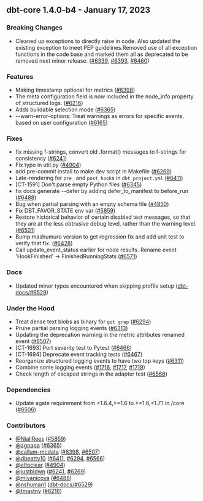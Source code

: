 ## dbt-core 1.4.0-b4 - January 17, 2023

### Breaking Changes

- Cleaned up exceptions to directly raise in code.  Also updated the existing exception to meet PEP guidelines.Removed use of all exception functions in the code base and marked them all as deprecated to be removed next minor release. ([#6339](https://github.com/dbt-labs/dbt-core/issues/6339), [#6393](https://github.com/dbt-labs/dbt-core/issues/6393), [#6460](https://github.com/dbt-labs/dbt-core/issues/6460))

### Features

- Making timestamp optional for metrics ([#6398](https://github.com/dbt-labs/dbt-core/issues/6398))
- The meta configuration field is now included in the node_info property of structured logs. ([#6216](https://github.com/dbt-labs/dbt-core/issues/6216))
- Adds buildable selection mode ([#6365](https://github.com/dbt-labs/dbt-core/issues/6365))
- --warn-error-options: Treat warnings as errors for specific events, based on user configuration ([#6165](https://github.com/dbt-labs/dbt-core/issues/6165))

### Fixes

- fix missing f-strings, convert old .format() messages to f-strings for consistency ([#6241](https://github.com/dbt-labs/dbt-core/issues/6241))
- Fix typo in util.py ([#4904](https://github.com/dbt-labs/dbt-core/issues/4904))
- add pre-commit install to make dev script in Makefile ([#6269](https://github.com/dbt-labs/dbt-core/issues/6269))
- Late-rendering for `pre_` and `post_hook`s in `dbt_project.yml` ([#6411](https://github.com/dbt-labs/dbt-core/issues/6411))
- [CT-1591] Don't parse empty Python files ([#6345](https://github.com/dbt-labs/dbt-core/issues/6345))
- fix docs generate --defer by adding defer_to_manifest to before_run ([#6488](https://github.com/dbt-labs/dbt-core/issues/6488))
- Bug when partial parsing with an empty schema file ([#4850](https://github.com/dbt-labs/dbt-core/issues/4850))
- Fix DBT_FAVOR_STATE env var ([#5859](https://github.com/dbt-labs/dbt-core/issues/5859))
- Restore historical behavior of certain disabled test messages, so that they are at the less obtrusive debug level, rather than the warning level. ([#6501](https://github.com/dbt-labs/dbt-core/issues/6501))
- Bump mashumuro version to get regression fix and add unit test to verify that fix. ([#6428](https://github.com/dbt-labs/dbt-core/issues/6428))
- Call update_event_status earlier for node results. Rename event 'HookFinished' -> FinishedRunningStats ([#6571](https://github.com/dbt-labs/dbt-core/issues/6571))

### Docs

- Updated minor typos encountered when skipping profile setup ([dbt-docs/#6529](https://github.com/dbt-labs/dbt-docs/issues/6529))

### Under the Hood

- Treat dense text blobs as binary for `git grep` ([#6294](https://github.com/dbt-labs/dbt-core/issues/6294))
- Prune partial parsing logging events ([#6313](https://github.com/dbt-labs/dbt-core/issues/6313))
- Updating the deprecation warning in the metric attributes renamed event ([#6507](https://github.com/dbt-labs/dbt-core/issues/6507))
- [CT-1693] Port severity test to Pytest ([#6466](https://github.com/dbt-labs/dbt-core/issues/6466))
- [CT-1694] Deprecate event tracking tests ([#6467](https://github.com/dbt-labs/dbt-core/issues/6467))
- Reorganize structured logging events to have two top keys ([#6311](https://github.com/dbt-labs/dbt-core/issues/6311))
- Combine some logging events ([#1716](https://github.com/dbt-labs/dbt-core/issues/1716), [#1717](https://github.com/dbt-labs/dbt-core/issues/1717), [#1719](https://github.com/dbt-labs/dbt-core/issues/1719))
- Check length of escaped strings in the adapter test ([#6566](https://github.com/dbt-labs/dbt-core/issues/6566))

### Dependencies

- Update agate requirement from <1.6.4,>=1.6 to >=1.6,<1.7.1 in /core ([#6506](https://github.com/dbt-labs/dbt-core/pull/6506))

### Contributors
- [@NiallRees](https://github.com/NiallRees) ([#5859](https://github.com/dbt-labs/dbt-core/issues/5859))
- [@agpapa](https://github.com/agpapa) ([#6365](https://github.com/dbt-labs/dbt-core/issues/6365))
- [@callum-mcdata](https://github.com/callum-mcdata) ([#6398](https://github.com/dbt-labs/dbt-core/issues/6398), [#6507](https://github.com/dbt-labs/dbt-core/issues/6507))
- [@dbeatty10](https://github.com/dbeatty10) ([#6411](https://github.com/dbt-labs/dbt-core/issues/6411), [#6294](https://github.com/dbt-labs/dbt-core/issues/6294), [#6566](https://github.com/dbt-labs/dbt-core/issues/6566))
- [@eltociear](https://github.com/eltociear) ([#4904](https://github.com/dbt-labs/dbt-core/issues/4904))
- [@justbldwn](https://github.com/justbldwn) ([#6241](https://github.com/dbt-labs/dbt-core/issues/6241), [#6269](https://github.com/dbt-labs/dbt-core/issues/6269))
- [@mivanicova](https://github.com/mivanicova) ([#6488](https://github.com/dbt-labs/dbt-core/issues/6488))
- [@nshuman1](https://github.com/nshuman1) ([dbt-docs/#6529](https://github.com/dbt-labs/dbt-docs/issues/6529))
- [@tmastny](https://github.com/tmastny) ([#6216](https://github.com/dbt-labs/dbt-core/issues/6216))
